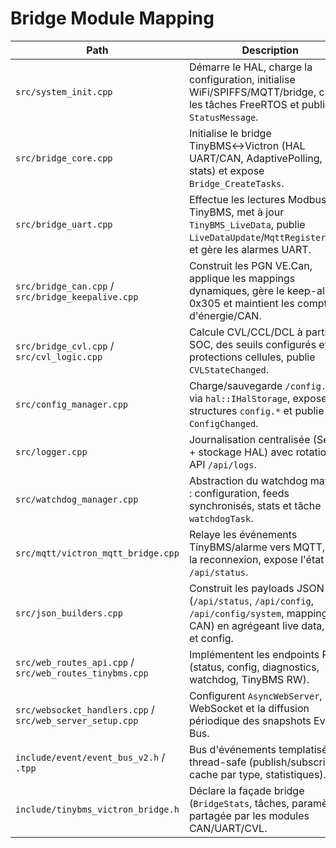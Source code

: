 # Bridge Module Mapping

| Path | Description |
| --- | --- |
| `src/system_init.cpp` | Démarre le HAL, charge la configuration, initialise WiFi/SPIFFS/MQTT/bridge, crée les tâches FreeRTOS et publie les `StatusMessage`. |
| `src/bridge_core.cpp` | Initialise le bridge TinyBMS↔Victron (HAL UART/CAN, AdaptivePolling, stats) et expose `Bridge_CreateTasks`. |
| `src/bridge_uart.cpp` | Effectue les lectures Modbus TinyBMS, met à jour `TinyBMS_LiveData`, publie `LiveDataUpdate`/`MqttRegisterValue` et gère les alarmes UART. |
| `src/bridge_can.cpp` / `src/bridge_keepalive.cpp` | Construit les PGN VE.Can, applique les mappings dynamiques, gère le keep-alive 0x305 et maintient les compteurs d'énergie/CAN. |
| `src/bridge_cvl.cpp` / `src/cvl_logic.cpp` | Calcule CVL/CCL/DCL à partir du SOC, des seuils configurés et des protections cellules, publie `CVLStateChanged`. |
| `src/config_manager.cpp` | Charge/sauvegarde `/config.json` via `hal::IHalStorage`, expose les structures `config.*` et publie `ConfigChanged`. |
| `src/logger.cpp` | Journalisation centralisée (Serial + stockage HAL) avec rotation et API `/api/logs`. |
| `src/watchdog_manager.cpp` | Abstraction du watchdog matériel : configuration, feeds synchronisés, stats et tâche `watchdogTask`. |
| `src/mqtt/victron_mqtt_bridge.cpp` | Relaye les événements TinyBMS/alarme vers MQTT, gère la reconnexion, expose l'état dans `/api/status`. |
| `src/json_builders.cpp` | Construit les payloads JSON (`/api/status`, `/api/config`, `/api/config/system`, mapping CAN) en agrégeant live data, stats et config. |
| `src/web_routes_api.cpp` / `src/web_routes_tinybms.cpp` | Implémentent les endpoints REST (status, config, diagnostics, watchdog, TinyBMS RW). |
| `src/websocket_handlers.cpp` / `src/web_server_setup.cpp` | Configurent `AsyncWebServer`, le WebSocket et la diffusion périodique des snapshots Event Bus. |
| `include/event/event_bus_v2.h` / `.tpp` | Bus d'événements templatisé thread-safe (publish/subscribe, cache par type, statistiques). |
| `include/tinybms_victron_bridge.h` | Déclare la façade bridge (`BridgeStats`, tâches, paramètres) partagée par les modules CAN/UART/CVL. |

